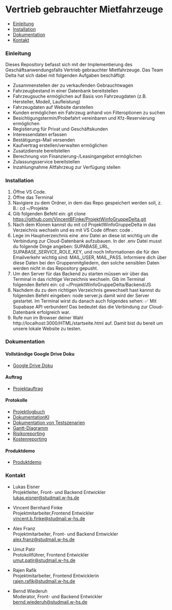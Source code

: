 # Vertrieb gebrauchter Mietfahrzeuge

 * [Einleitung](#einleitung)
 * [Installation](#installation)
 * [Dokumentation](#dokumentation)
 * [Kontakt](#kontakt)

### Einleitung

Dieses Repository befasst sich mit der Implementierung des Geschäftsanwendungsfalls Vertrieb gebrauchter Mietfahrzeuge. Das Team Delta hat sich dabei mit folgenden Aufgaben beschäftigt:

- Zusammenstellen der zu verkaufenden Gebrauchtwagen 
- Fahrzeugbestand in einer Datenbank bereitstellen
- Fahrzeugsuche ermöglichen auf Basis von Fahrzeugdaten (z.B. Hersteller, Modell, Laufleistung)
- Fahrzeugdaten auf Website darstellen 
- Kunden ermöglichen ein Fahrzeug anhand von Filteroptionen zu suchen
- Besichtigungstermin/Probefahrt vereinbaren und Kfz-Reservierung ermöglichen
- Registierung für Privat und Geschäftskunden
- Interessendaten erfassen
- Bestätigungs-Mail versenden
- Kaufvertrag erstellen/verwalten ermöglichen
- Zusatzdienste bereitstellen
- Berechnung von Finanzierung-/Leasingangebot ermöglichen
- Zulassungsservice bereitstellen
- Inzahlungnahme Altfahrzeug zur Verfügung stellen

### Installation
1. Öffne VS Code.
2. Öffne das Terminal
3. Navigiere zu dem Ordner, in dem das Repo gespeichert werden soll, z. B.: cd ~/Projekte
4. Gib folgenden Befehl ein: git clone https://github.com/VincentBFinke/ProjektWinfoGruppeDelta.git
5. Nach dem Klonen kannst du mit cd ProjektWinfoGruppeDelta in das Verzeichnis wechseln und es mit VS Code öffnen: code .
6. Lege im Hauptverzeichnis eine .env Datei an diese ist wichtig um die Verbindung zur Cloud-Datenbank aufzubauen. In der .env Datei musst du folgende Dinge angeben: SUPABASE_URL, 
SUPABASE_SERVICE_ROLE_KEY, und noch Informationen die für den Emailverkehr wichtig sind: MAIL_USER, MAIL_PASS. Informiere dich über diese Daten bei den Gruppenmitgliedern, den solche sensiblen Daten werden nicht in das Repository gepusht.
7. Um den Server für das Backend zu starten müssen wir über das Terminal in das richtige Verzeichnis wechseln. Gib im Terminal folgenden Befehl ein: cd ~/ProjektWinfoGruppeDelta/Backend/JS
8. Nachdem du zu dem richtigen Verzeichnis gewechselt hast kannst du folgenden Befehl eingeben: node server.js damit wird der Server gestartet. Im Terminal wirst du danach auch folgendes sehen: ✅ Mit Supabase API verbunden! Das bedeutet das die Verbindung zur Cloud-Datenbank erfolgreich war.
9. Rufe nun im Browser deiner Wahl http://localhost:3000/HTML/startseite.html auf. Damit bist du bereit um unsere lokale Website zu testen. 

### Dokumentation

#### Vollständige Google Drive Doku
- [Google Drive Doku](https://drive.google.com/drive/folders/1MOl6QTZShQ1kk49Gw6CPmpiOLa-Y1eEr?usp=drive_link)


#### Auftrag
- [Projektauftrag](https://docs.google.com/document/d/1RJYmHdSS7uipclAmnLHuTl3D00bsDbuW/edit?usp=sharing&ouid=115149592471075868606&rtpof=true&sd=true)

#### Protokolle
- [Projektlogbuch](https://docs.google.com/document/d/1lckQGwNmpxYp5VJi59bl4Lx1EI_gwjuK_noElvqAvOE/edit?usp=sharing)
- [DokumentationKI](https://drive.google.com/file/d/1qSPqgGoSndy8treM0wpK9PHJiPEsBfis/view?usp=sharing)
- [Dokumentation von Testszenarien](https://drive.google.com/file/d/1seH8WRbJ6FO8YoRT2hE9C3R4qqp9PMdy/view?usp=sharing)
- [Gantt-Diagramm](https://docs.google.com/spreadsheets/d/1jGHK-UEN9nJeG0R-hBegbMNlgJatOJsdK-O2wkysXik/edit?usp=sharing)
- [Risikoreporting](https://drive.google.com/file/d/1DnpNrkLNoT-rb2wyDqRrvp-94K7XsBNZ/view?usp=sharing)
- [Kostenreporting](https://drive.google.com/file/d/1Z6AQEMtNbe5_ZPVDgpHcg24NCrapMcL7/view?usp=sharing)

#### Produktdemo
- [Produktdemo](https://drive.google.com/file/d/12iDVlGZoZeuSKprOB0tC59OVDAGdpnDc/view?usp=sharing)

### Kontakt

- Lukas Eisner
<br>Projektleiter, Front- und Backend Entwickler
<br>lukas.eisner@studmail.w-hs.de

- Vincent Bernhard Finke
<br>Projektmitarbeiter,Frontend Entwickler
<br>vincent.b.finke@studmail.w-hs.de

- Alex Franz
<br>Projektmitarbeiter, Front- und Backend Entwickler
<br>alex.franz@studmail.w-hs.de

- Umut Patir
<br>Protokollführer, Frontend Entwickler
<br>umut.patir@studmail.w-hs.de

- Rajen Rafik
<br>Projektmitarbeiter, Frontend Entwicklerin
<br>rajen.rafik@studmail.w-hs.de

- Bernd Wiederuh
<br>Moderator, Front- und Backend Entwickler
<br>bernd.wiederuh@studmail.w-hs.de






 




 
